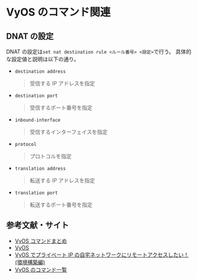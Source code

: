 # VyOS のコマンド関連

## DNAT の設定

DNAT の設定は`set nat destination rule <ルール番号> <設定>`で行う。
具体的な設定値と説明は以下の通り。

- `destination address`
  > 受信する IP アドレスを指定
- `destination port`
  > 受信するポート番号を指定
- `inbound-interface`
  > 受信するインターフェイスを指定
- `protocol`
  > プロトコルを指定
- `translation address`
  > 転送する IP アドレスを指定
- `translation port`
  > 転送するポート番号を指定

## 参考文献・サイト

- [VyOS コマンドまとめ](https://qiita.com/tnan1102/items/95cda5b6a8141980577c)
- [VyOS](https://qiita.com/fururun02/items/6a02851fa21a9d461994)
- [VyOS でプライベート IP の自宅ネットワークにリモートアクセスしたい！(環境構築編)](https://qiita.com/shin-ch13/items/3094785d6234c47da911)
- [VyOS のコマンド一覧](https://ichibariki.com/entry/2018/06/16/220219#delete-1)

